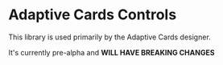 # Adaptive Cards Controls

This library is used primarily by the Adaptive Cards designer. 

It's currently pre-alpha and **WILL HAVE BREAKING CHANGES**

